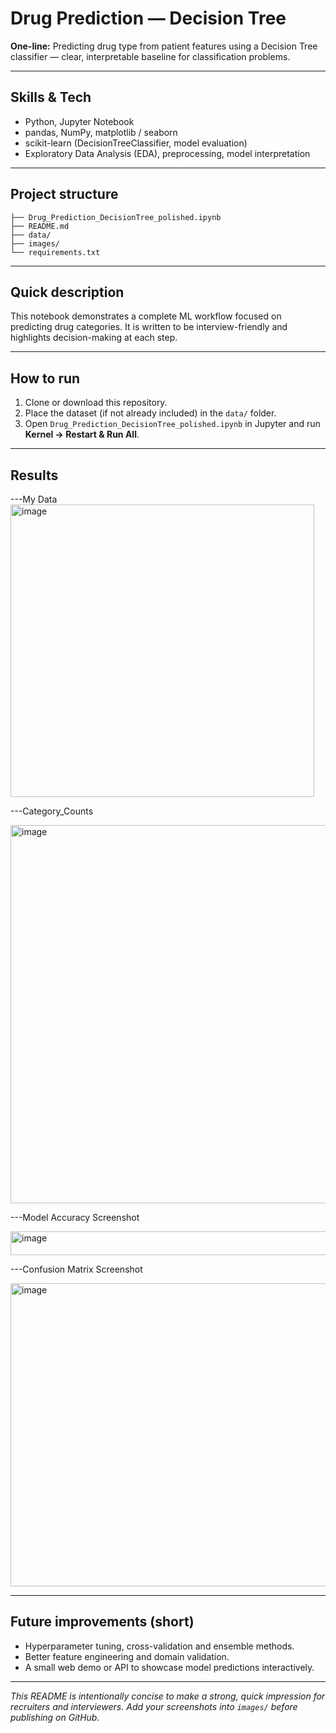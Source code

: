 # Drug Prediction — Decision Tree

**One-line:** Predicting drug type from patient features using a Decision Tree classifier — clear, interpretable baseline for classification problems.

---

## Skills & Tech
- Python, Jupyter Notebook  
- pandas, NumPy, matplotlib / seaborn  
- scikit-learn (DecisionTreeClassifier, model evaluation)  
- Exploratory Data Analysis (EDA), preprocessing, model interpretation

---

## Project structure
```
├── Drug_Prediction_DecisionTree_polished.ipynb
├── README.md
├── data/                 
├── images/              
└── requirements.txt      
```

---

## Quick description
This notebook demonstrates a complete ML workflow focused on predicting drug categories. It is written to be interview-friendly and highlights decision-making at each step.

---

## How to run
1. Clone or download this repository.  
2. Place the dataset (if not already included) in the `data/` folder.  
3. Open `Drug_Prediction_DecisionTree_polished.ipynb` in Jupyter and run **Kernel → Restart & Run All**.  

---

## Results
---My Data
<img width="486" height="468" alt="image" src="https://github.com/user-attachments/assets/a71062a8-6aa0-4dfe-b2dd-e446599cf6c3" />


---Category_Counts

<img width="702" height="605" alt="image" src="https://github.com/user-attachments/assets/216454dd-de08-4372-b85d-de8592c3b446" />

---Model Accuracy Screenshot

<img width="722" height="38" alt="image" src="https://github.com/user-attachments/assets/bddd5fbd-c2c9-4df8-9c08-234824936c1e" />

---Confusion Matrix Screenshot

<img width="642" height="485" alt="image" src="https://github.com/user-attachments/assets/6f319c8b-da58-4af8-8765-2a4d53ed044c" />


---

## Future improvements (short)
- Hyperparameter tuning, cross-validation and ensemble methods.  
- Better feature engineering and domain validation.  
- A small web demo or API to showcase model predictions interactively.

---

*This README is intentionally concise to make a strong, quick impression for recruiters and interviewers. Add your screenshots into `images/` before publishing on GitHub.*

